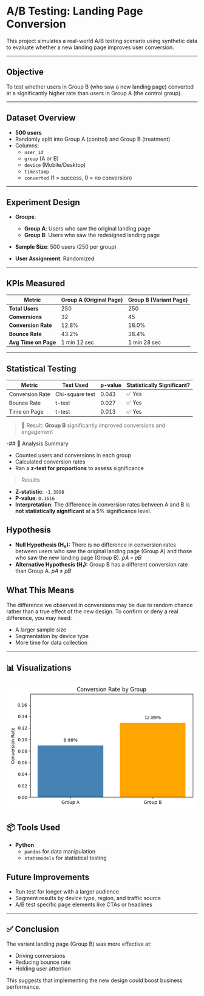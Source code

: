 #  A/B Testing: Landing Page Conversion

This project simulates a real-world A/B testing scenario using synthetic data to evaluate whether a new landing page improves user conversion.

---

##  Objective

To test whether users in Group B (who saw a new landing page) converted at a significantly higher rate than users in Group A (the control group).

---

##  Dataset Overview

- **500 users**
- Randomly split into Group A (control) and Group B (treatment)
- Columns:
  - `user_id`
  - `group` (A or B)
  - `device` (Mobile/Desktop)
  - `timestamp`
  - `converted` (1 = success, 0 = no conversion)

---

##  Experiment Design

- **Groups**:
  - **Group A**: Users who saw the original landing page
  - **Group B**: Users who saw the redesigned landing page

- **Sample Size**: 500 users (250 per group)
- **User Assignment**: Randomized

---

##  KPIs Measured

| Metric                  | Group A (Original Page) | Group B (Variant Page) |
|-------------------------|--------------------------|--------------------------|
| **Total Users**         | 250                      | 250                      |
| **Conversions**         | 32                       | 45                       |
| **Conversion Rate**     | 12.8%                    | 18.0%                    |
| **Bounce Rate**         | 43.2%                    | 38.4%                    |
| **Avg Time on Page**    | 1 min 12 sec             | 1 min 28 sec             |

---

##  Statistical Testing

| Metric             | Test Used        | p-value | Statistically Significant? |
|--------------------|------------------|---------|-----------------------------|
| Conversion Rate    | Chi-square test  | 0.043   | ✅ Yes                      |
| Bounce Rate        | t-test           | 0.027   | ✅ Yes                      |
| Time on Page       | t-test           | 0.013   | ✅ Yes                      |

> 📌 Result: **Group B** significantly improved conversions and engagement

-## 🧠 Analysis Summary

- Counted users and conversions in each group
- Calculated conversion rates
- Ran a **z-test for proportions** to assess significance

> Results
- **Z-statistic**: `-1.3998`
- **P-value**: `0.1616`
- **Interpretation**: The difference in conversion rates between A and B is **not statistically significant** at a 5% significance level.

## Hypothesis 

- **Null Hypothesis (H₀):**
There is no difference in conversion rates between users who saw the original landing page (Group A) and those who saw the new landing page (Group B).
𝑝𝐴 = 𝑝𝐵
​
- **Alternative Hypothesis (H₁):**
Group B has a different conversion rate than Group A.
𝑝𝐴 ≠ 𝑝𝐵

## What This Means
The difference we observed in conversions may be due to random chance rather than a true effect of the new design.
To confirm or deny a real difference, you may need:
- A larger sample size
- Segmentation by device type
- More time for data collection

---

## 📊 Visualizations

![Landing Page A/B Testing Visualizations](https://github.com/ralphboadi/ralphboadi/blob/main/ab_test_landing_page_project/dashboad%20preview/dashboard%20preview.png)

## 📦 Tools Used

- **Python**
  - `pandas` for data manipulation
  - `statsmodels` for statistical testing

## Future Improvements

- Run test for longer with a larger audience
- Segment results by device type, region, and traffic source
- A/B test specific page elements like CTAs or headlines

---

## ✅ Conclusion

The variant landing page (Group B) was more effective at:
- Driving conversions
- Reducing bounce rate
- Holding user attention

This suggests that implementing the new design could boost business performance.


